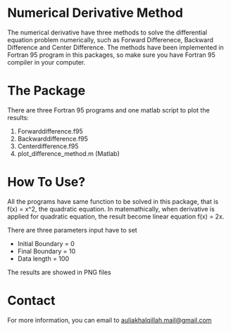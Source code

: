 # Numerical Derivative Method
The numerical derivative have three methods to solve the differential equation problem numerically, such as Forward Differenece, Backward Difference and Center Difference. The methods have been implemented in Fortran 95 program in this packages, so make sure you have Fortran 95 compiler in your computer.
# The Package
There are three Fortran 95 programs and one matlab script to plot the results:
1. Forwarddifference.f95
2. Backwarddifference.f95
3. Centerdifference.f95
4. plot_difference_method.m (Matlab)
# How To Use?
All the programs have same function to be solved in this package, that is f(x) = x^2, the quadratic equation. In matemathically, when derivative is applied for quadratic equation, the result become linear equation f(x) = 2x.

There are three parameters input have to set
  - Initial Boundary = 0
  - Final Boundary = 10
  - Data length = 100

The results are showed in PNG files
# Contact
For more information, you can email to auliakhalqillah.mail@gmail.com
